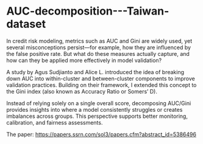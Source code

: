 # AUC-decomposition---Taiwan-dataset
In credit risk modeling, metrics such as AUC and Gini are widely used, yet several misconceptions persist—for example, how they are influenced by the false positive rate. But what do these measures actually capture, and how can they be applied more effectively in model validation?

A study by Agus Sudjianto and Alice L. introduced the idea of breaking down AUC into within-cluster and between-cluster components to improve validation practices. Building on their framework, I extended this concept to the Gini index (also known as Accuracy Ratio or Somers’ D).

Instead of relying solely on a single overall score, decomposing AUC/Gini provides insights into where a model consistently struggles or creates imbalances across groups. This perspective supports better monitoring, calibration, and fairness assessments.

The paper: https://papers.ssrn.com/sol3/papers.cfm?abstract_id=5386496

